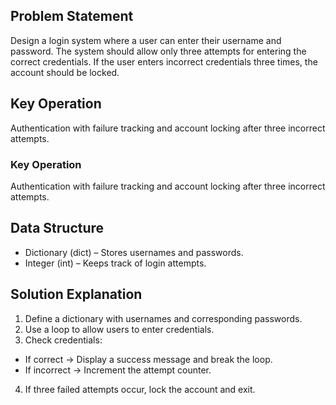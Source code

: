 ## Problem Statement

Design a login system where a user can enter their username and password. The system should allow only three attempts for entering the correct credentials. If the user enters incorrect credentials three times, the account should be locked.

## Key Operation

Authentication with failure tracking and account locking after three incorrect attempts.

### Key Operation

Authentication with failure tracking and account locking after three incorrect attempts.

## Data Structure
- Dictionary (dict) – Stores usernames and passwords.
- Integer (int) – Keeps track of login attempts.

## Solution Explanation

1. Define a dictionary with usernames and corresponding passwords.
2. Use a loop to allow users to enter credentials.
3. Check credentials:
- If correct → Display a success message and break the loop.
- If incorrect → Increment the attempt counter.
4. If three failed attempts occur, lock the account and exit.

